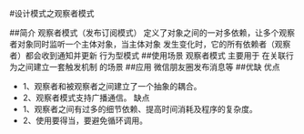 #设计模式之观察者模式

##简介
观察者模式（发布订阅模式） 定义了对象之间的一对多依赖，让多个观察者对象同时监听一个主体对象，当主体对象
             发生变化时，它的所有依赖者（观察者）都会收到通知并更新
   行为型模式
##使用场景
观察者模式 主要用于 在关联行为之间建立一套触发机制 的场景
##应用
  微信朋友圈发布消息等
##优缺
优点
* 1、观察者和被观察者之间建立了一个抽象的耦合。
* 2、观察者模式支持广播通信。
缺点
* 1、观察者之间有过多的细节依赖、提高时间消耗及程序的复杂度。
* 2、使用要得当，要避免循环调用。

